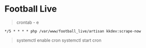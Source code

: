 # Football Live

> crontab - e

```
*/5 * * * * php /var/www/football_live/artisan kkdev:scrape-now
```
<!-- */5 * * * * php /var/www/football_live/artisan refresh:third-party-live -->
<!-- 0 */1 * * * python3 /var/www/football_live/highlight_crawler -->
> systemctl enable cron
> systemctl start cron
